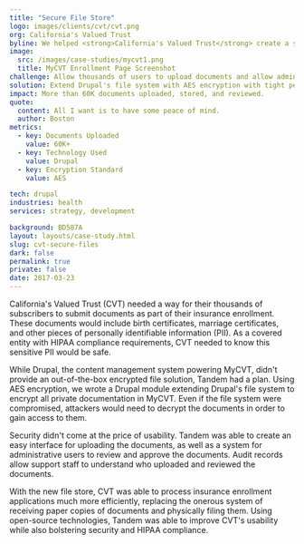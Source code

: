 ```yaml
---
title: "Secure File Store"
logo: images/clients/cvt/cvt.png
org: California's Valued Trust
byline: We helped <strong>California's Valued Trust</strong> create a secure store of files in the <strong>Drupal</strong> content management system for <strong>HIPAA</strong> compliance.
image:
  src: /images/case-studies/mycvt1.png
  title: MyCVT Enrollment Page Screenshot
challenge: Allow thousands of users to upload documents and allow administrators to review them, while keeping all assets encrypted and secure.
solution: Extend Drupal's file system with AES encryption with tight permissioning around access.
impact: More than 60K documents uploaded, stored, and reviewed.
quote:
  content: All I want is to have some peace of mind.
  author: Boston
metrics:
  - key: Documents Uploaded
    value: 60K+
  - key: Technology Used
    value: Drupal
  - key: Encryption Standard
    value: AES

tech: drupal
industries: health
services: strategy, development

background: BD587A
layout: layouts/case-study.html
slug: cvt-secure-files
dark: false
permalink: true
private: false
date: 2017-03-23
---
```


California's Valued Trust (CVT) needed a way for their thousands of subscribers to submit documents as part of their insurance enrollment. These documents would include birth certificates, marriage certificates, and other pieces of personally identifiable information (PII). As a covered entity with HIPAA compliance requirements, CVT needed to know this sensitive PII would be safe.

While Drupal, the content management system powering MyCVT, didn't provide an out-of-the-box encrypted file solution, Tandem had a plan. Using AES encryption, we wrote a Drupal module extending Drupal's file system to encrypt all private documentation in MyCVT. Even if the file system were compromised, attackers would need to decrypt the documents in order to gain access to them.

Security didn't come at the price of usability. Tandem was able to create an easy interface for uploading the documents, as well as a system for administrative users to review and approve the documents. Audit records allow support staff to understand who uploaded and reviewed the documents.

With the new file store, CVT was able to process insurance enrollment applications much more efficiently, replacing the onerous system of receiving paper copies of documents and physically filing them. Using open-source technologies, Tandem was able to improve CVT's usability while also bolstering security and HIPAA compliance.
